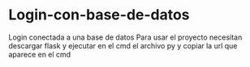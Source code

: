 # Login-con-base-de-datos
Login conectada a una base de datos
Para usar el proyecto necesitan descargar flask y ejecutar en el cmd el archivo py y copiar la url que aparece en el cmd
